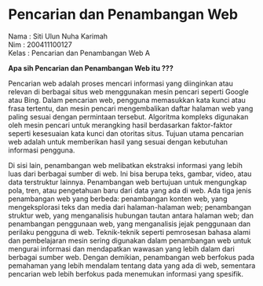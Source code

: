 # Pencarian dan Penambangan Web

Nama    : Siti Ulun Nuha Karimah  
Nim     : 200411100127  
Kelas   : Pencarian dan Penambangan Web A  

**Apa sih Pencarian dan Penambangan Web itu ???**

Pencarian web adalah proses mencari informasi yang diinginkan atau relevan di berbagai situs web menggunakan mesin pencari seperti Google atau Bing. Dalam pencarian web, pengguna memasukkan kata kunci atau frasa tertentu, dan mesin pencari mengembalikan daftar halaman web yang paling sesuai dengan permintaan tersebut. Algoritma kompleks digunakan oleh mesin pencari untuk merangking hasil berdasarkan faktor-faktor seperti kesesuaian kata kunci dan otoritas situs. Tujuan utama pencarian web adalah untuk memberikan hasil yang sesuai dengan kebutuhan informasi pengguna.

Di sisi lain, penambangan web melibatkan ekstraksi informasi yang lebih luas dari berbagai sumber di web. Ini bisa berupa teks, gambar, video, atau data terstruktur lainnya. Penambangan web bertujuan untuk mengungkap pola, tren, atau pengetahuan baru dari data yang ada di web. Ada tiga jenis penambangan web yang berbeda: penambangan konten web, yang mengeksplorasi teks dan media dari halaman-halaman web; penambangan struktur web, yang menganalisis hubungan tautan antara halaman web; dan penambangan penggunaan web, yang menganalisis jejak penggunaan dan perilaku pengguna di web. Teknik-teknik seperti pemrosesan bahasa alami dan pembelajaran mesin sering digunakan dalam penambangan web untuk mengurai informasi dan mendapatkan wawasan yang lebih dalam dari berbagai sumber web. Dengan demikian, penambangan web berfokus pada pemahaman yang lebih mendalam tentang data yang ada di web, sementara pencarian web lebih berfokus pada menemukan informasi yang spesifik.
```{tableofcontents}
```
